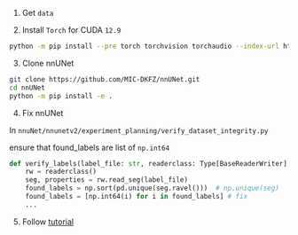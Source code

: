 

1. Get `data`


2. Install `Torch` for CUDA `12.9`

```sh
python -m pip install --pre torch torchvision torchaudio --index-url https://download.pytorch.org/whl/nightly/cu129
```

3. Clone nnUNet

```sh
git clone https://github.com/MIC-DKFZ/nnUNet.git
cd nnUNet
python -m pip install -e .
```

4. Fix nnUNet

In `nnuNet/nnunetv2/experiment_planning/verify_dataset_integrity.py`

ensure that found_labels are list of `np.int64`

```py
def verify_labels(label_file: str, readerclass: Type[BaseReaderWriter], expected_labels: List[int]) -> bool:
    rw = readerclass()
    seg, properties = rw.read_seg(label_file)
    found_labels = np.sort(pd.unique(seg.ravel()))  # np.unique(seg)
    found_labels = [np.int64(i) for i in found_labels] # fix
    ...
```

5. Follow [tutorial](https://pycad.co/nnunet-for-medical-image-segmentation/)